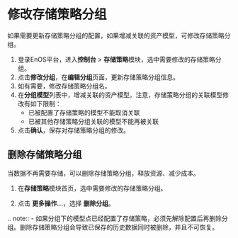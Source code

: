 # 修改存储策略分组
如果需要更新存储策略分组的配置，如果增减关联的资产模型，可修改存储策略分组。

1. 登录EnOS平台，进入**控制台** > **存储策略**模块，选中需要修改的存储策略分组。
2. 点击**修改分组**，在**编辑分组**页面，更新存储策略分组信息。
3. 如有需要，修改存储策略分组名。
4. 在**分组模型**列表中，增减关联的资产模型。注意，存储策略分组的关联模型修改有如下限制：
   - 已被配置了存储策略的模型不能取消关联
   - 已被其他存储策略分组关联的模型不能再被关联
5. 点击**确认**，保存对存储策略分组的修改。

## 删除存储策略分组
当数据不再需要存储，可以删除存储策略分组，释放资源、减少成本。

1. 在**存储策略**模块首页，选中需要修改的存储策略分组。

2. 点击 **更多操作...**，选择 **删除分组**。

.. note:: - 如果分组下的模型点已经配置了存储策略，必须先解除配置后再删除分组。删除存储策略分组会导致已保存的历史数据同时被删除，并且不可恢复。
